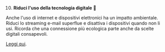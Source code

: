 10. **Riduci l'uso della tecnologia digitale** 📱

Anche l'uso di internet e dispositivi elettronici ha un impatto ambientale. Riduci lo streaming e-mail superflue e disattiva i dispositivi quando non li usi. Ricorda che una connessione più ecologica parte anche da scelte digitali consapevoli.

[Leggi qui](https://www.greenspector.com/).
